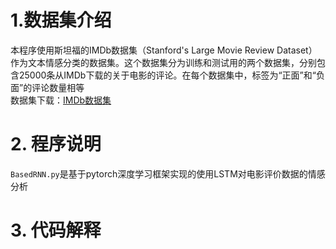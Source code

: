 # 1.数据集介绍
本程序使⽤斯坦福的IMDb数据集（Stanford's Large Movie Review Dataset）作为⽂本情感分类的数据集。这个数据集分为训练和测试⽤的两个数据集，分别包含25000条从IMDb下载的关于电影的评论。在每个数据集中，标签为“正⾯”和“负⾯”的评论数量相等<br>
数据集下载：[IMDb数据集](http://ai.stanford.edu/~amaas/data/sentiment/aclImdb_v1.tar.gz)
# 2. 程序说明
`BasedRNN.py`是基于pytorch深度学习框架实现的使用LSTM对电影评价数据的情感分析

# 3. 代码解释

